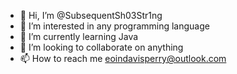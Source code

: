 - 👋 Hi, I’m @SubsequentSh03Str1ng
- 👀 I’m interested in any programming language
- 🌱 I’m currently learning Java
- 💞️ I’m looking to collaborate on anything
- 📫 How to reach me eoindavisperry@outlook.com

<!---
SubsequentSh03Str1ng/SubsequentSh03Str1ng is a ✨ special ✨ repository because its `README.md` (this file) appears on your GitHub profile.
You can click the Preview link to take a look at your changes.
--->
